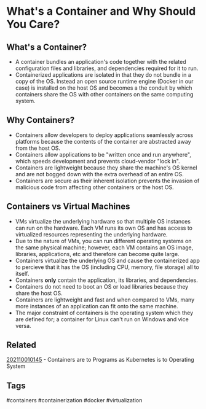 # What's a Container and Why Should You Care?


## What's a Container?
* A container bundles an application's code together with the related 
configuration files and libraries, and dependencies required for it to run.
* Containerized applications are isolated in that they do not bundle in a copy
of the OS. Instead an open source runtime engine (Docker in our case) is
installed on the host OS and becomes a the conduit by which containers share the
OS with other containers on the same computing system.


## Why Containers?
* Containers allow developers to deploy applications seamlessly across platforms
because the contents of the container are abstracted away from the host OS.
* Containers allow applications to be "written once and run anywhere", which
speeds development and prevents cloud-vendor "lock in".
* Containers are lightweight because they share the machine's OS kernel and are
not bogged down with the extra overhead of an entire OS.
* Containers are secure as their inherent isolation prevents the invasion of
malicious code from affecting other containers or the host OS.


## Containers vs Virtual Machines
* VMs virtualize the underlying hardware so that multiple OS instances can run
on the hardware. Each VM runs its own OS and has access to virtualized resources
representing the underlying hardware.
* Due to the nature of VMs, you can run different operating systems on the same
physical machine; however, each VM contains an OS image, libraries,
applications, etc and therefore can become quite large.
* Containers virtualize the underlying OS and cause the containerized app to 
percieve that it has the OS (including CPU, memory, file storage) all to itself.
* Containers **only** contain the application, its libraries, and dependencies.
* Containers do not need to boot an OS or load libraries because they share the
host OS.
* Containers are lightweight and fast and when compared to VMs, many more
instances of an application can fit onto the same machine.
* The major constraint of containers is the operating system which they are
defined for; a container for Linux can't run on Windows and vice versa.


## Related
[202110010145](../202110010145) - Containers are to Programs as Kubernetes is to Operating System


## Tags
#containers #containerization #docker #virtualization
